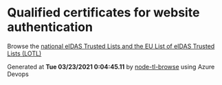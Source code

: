 # Qualified certificates for website authentication 
 Browse the [national eIDAS Trusted Lists and the EU List of eIDAS Trusted Lists (LOTL)](https://webgate.ec.europa.eu/tl-browser/#/) 
 
 
Generated at **Tue 03/23/2021  0:04:45.11** by [node-tl-browse](https://github.com/ymedlop/node-tl-browser) using Azure Devops 
